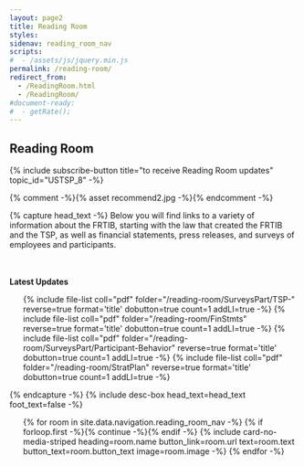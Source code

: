 ```yaml
---
layout: page2
title: Reading Room
styles:
sidenav: reading_room_nav
scripts:
#  - /assets/js/jquery.min.js
permalink: /reading-room/
redirect_from:
  - /ReadingRoom.html
  - /ReadingRoom/
#document-ready:
#  - getRate();
---
```


## Reading Room

{% include subscribe-button title="to receive Reading Room updates" topic_id="USTSP_8" -%}
<br>

{% comment -%}{% asset recommend2.jpg -%}{% endcomment -%}

{% capture head_text -%}
Below you will find links to a variety of information about the FRTIB, starting with the law that created the FRTIB and the TSP, as well as financial statements, press releases, and surveys of employees and participants.

<br><br>
<strong>Latest Updates</strong>

<ul>
{% include file-list coll="pdf" folder="/reading-room/SurveysPart/TSP-" reverse=true format='title' dobutton=true count=1 addLI=true -%}
{% include file-list coll="pdf" folder="/reading-room/FinStmts" reverse=true format='title' dobutton=true count=1 addLI=true -%}
{% include file-list coll="pdf" folder="/reading-room/SurveysPart/Participant-Behavior" reverse=true format='title' dobutton=true count=1 addLI=true -%}
{% include file-list coll="pdf" folder="/reading-room/StratPlan" reverse=true format='title' dobutton=true count=1 addLI=true -%}
</ul>
{% endcapture -%}
{% include desc-box head_text=head_text foot_text=false -%}



<!-- cards starts here -->
<ul class="usa-card-group">
{% for room in site.data.navigation.reading_room_nav -%}
{% if forloop.first -%}{% continue -%}{% endif -%}
{% include card-no-media-striped heading=room.name button_link=room.url
      text=room.text button_text=room.button_text image=room.image -%}
{% endfor -%}
</ul>
<!-- end of cards -->

<!-- CONTENT END -->
